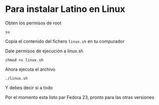 # Para instalar Latino en Linux


Obten los permisos de root

`su`

Copia el contenido del fichero `linux.sh` en tu compurador


Dale permisos de ejecución a linux.sh

`
chmod +x linux.sh
`

Ahora ejecuta el archivo

`
./linux.sh
`

Y debes decir si a todo

Por el momento esta listo par Fedora 23, pronto para las otras versiones








